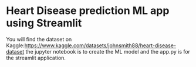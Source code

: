 
# Heart Disease prediction ML app using Streamlit
You will find the dataset on Kaggle:https://www.kaggle.com/datasets/johnsmith88/heart-disease-dataset
the jupyter notebook is to create the ML model and the app.py is for the streamlit application.
